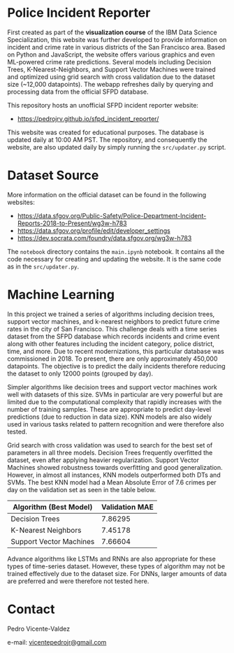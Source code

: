 # Police Incident Reporter

First created as part of the <b>visualization course</b> of the IBM Data Science Specialization, this website was further developed to 
provide information on incident and crime rate in various districts of the San Francisco area. Based on Python and JavaScript, 
the website offers various graphics and even ML-powered crime rate predictions. Several models including Decision Trees, 
K-Nearest-Neighbors, and Support Vector Machines were trained and optimized using grid search with cross validation due to the 
dataset size (~12,000 datapoints).
The webapp refreshes daily by querying and processing data from the official SFPD database.

This repository hosts an unofficial SFPD incident reporter website:

- https://pedrojrv.github.io/sfpd_incident_reporter/

This website was created for educational purposes. The database is updated daily at 10:00 AM PST. The repository, and consequently the website, are also updated daily by simply running the `src/updater.py` script. 

# Dataset Source

More information on the official dataset can be found in the following websites:

- https://data.sfgov.org/Public-Safety/Police-Department-Incident-Reports-2018-to-Present/wg3w-h783
- https://data.sfgov.org/profile/edit/developer_settings
- https://dev.socrata.com/foundry/data.sfgov.org/wg3w-h783

The `notebook` directory contains the `main.ipynb` notebook. It contains all the code necessary for creating and updating the website. It is the same code as in the `src/updater.py`. 

# Machine Learning

In this project we trained a series of algorithms including decision trees, support vector machines, and k-nearest neighbors to predict future crime rates in the city of San Francisco. This challenge deals with a time series dataset from the SFPD database which records incidents and crime event along with other features including the incident category, police district, time, and more. Due to recent modernizations, this particular database was commissioned in 2018. To present, there are only approximately 450,000 datapoints. The objective is to predict the daily incidents therefore reducing the dataset to only 12000 points (grouped by day). 

Simpler algorithms like decision trees and support vector machines work well with datasets of this size. SVMs in particular are very powerful but are limited due to the computational complexity that rapidly increases with the number of training samples. These are appropriate to predict day-level predictions (due to reduction in data size). KNN models are also widely used in various tasks related to pattern recognition and were therefore also tested.

Grid search with cross validation was used to search for the best set of parameters in all three models. Decision Trees frequently overfitted the dataset, even after applying heavier regularization. Support Vector Machines showed robustness towards overfitting and good generalization. However, in almost all instances, KNN models outperformed both DTs and SVMs. The best KNN model had a Mean Absolute Error of 7.6 crimes per day on the validation set as seen in the table below.

<center>

| Algorithm (Best Model)     | Validation MAE |
| ----------- | ----------- |
| Decision Trees      | 7.86295       |
| K-Nearest Neighbors   | 7.45178        |
| Support Vector Machines   | 7.66604        |

</center>

Advance algorithms like LSTMs and RNNs are also appropriate for these types of time-series dataset. However, these types of algorithm may not be trained effectively due to the dataset size. For DNNs, larger amounts of data are preferred and were therefore not tested here. 

# Contact

Pedro Vicente-Valdez

e-mail: vicentepedrojr@gmail.com

